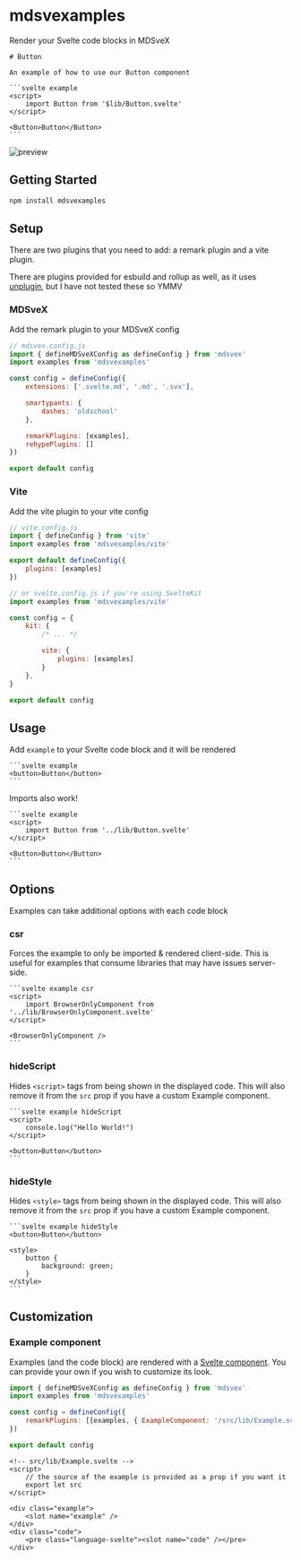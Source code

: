 # mdsvexamples

Render your Svelte code blocks in MDSveX

````
# Button

An example of how to use our Button component

```svelte example
<script>
    import Button from '$lib/Button.svelte'
</script>

<Button>Button</Button>
```
````

![preview](https://i.imgur.com/i1O2uot.png)

## Getting Started

```bash
npm install mdsvexamples
```

## Setup

There are two plugins that you need to add: a remark plugin and a vite plugin.

There are plugins provided for esbuild and rollup as well, as it uses [unplugin](https://github.com/unjs/unplugin), but I have not tested these so YMMV

### MDSveX

Add the remark plugin to your MDSveX config

```js
// mdsvex.config.js
import { defineMDSveXConfig as defineConfig } from 'mdsvex'
import examples from 'mdsvexamples'

const config = defineConfig({
	extensions: ['.svelte.md', '.md', '.svx'],

	smartypants: {
		dashes: 'oldschool'
	},

	remarkPlugins: [examples],
	rehypePlugins: []
})

export default config
```

### Vite

Add the vite plugin to your vite config

```js
// vite.config.js
import { defineConfig } from 'vite'
import examples from 'mdsvexamples/vite'

export default defineConfig({
	plugins: [examples]
})

// or svelte.config.js if you're using SvelteKit
import examples from 'mdsvexamples/vite'

const config = {
	kit: {
		/* ... */

		vite: {
			plugins: [examples]
		}
	},
}

export default config

```

## Usage

Add `example` to your Svelte code block and it will be rendered

````
```svelte example
<button>Button</button>
```
````

Imports also work!

````
```svelte example
<script>
	import Button from '../lib/Button.svelte'
</script>

<Button>Button</Button>
```
````

## Options

Examples can take additional options with each code block

### csr

Forces the example to only be imported & rendered client-side. This is useful for examples that consume
libraries that may have issues server-side.

````
```svelte example csr
<script>
	import BrowserOnlyComponent from '../lib/BrowserOnlyComponent.svelte'
</script>

<BrowserOnlyComponent />
```
````

### hideScript

Hides `<script>` tags from being shown in the displayed code. This will also remove it from
the `src` prop if you have a custom Example component.

````
```svelte example hideScript
<script>
	console.log("Hello World!")
</script>

<button>Button</button>
```
````

### hideStyle

Hides `<style>` tags from being shown in the displayed code. This will also remove it from
the `src` prop if you have a custom Example component.

````
```svelte example hideStyle
<button>Button</button>

<style>
	button {
		background: green;
	}
</style>
```
````

## Customization

### Example component

Examples (and the code block) are rendered with a [Svelte component](./src/lib/Example.svelte). You can provide your own if you wish to customize its look.

```js
import { defineMDSveXConfig as defineConfig } from 'mdsvex'
import examples from 'mdsvexamples'

const config = defineConfig({
	remarkPlugins: [[examples, { ExampleComponent: '/src/lib/Example.svelte' }]]
})

export default config
```

```svelte
<!-- src/lib/Example.svelte -->
<script>
	// the source of the example is provided as a prop if you want it
	export let src
</script>

<div class="example">
	<slot name="example" />
</div>
<div class="code">
	<pre class="language-svelte"><slot name="code" /></pre>
</div>
```
